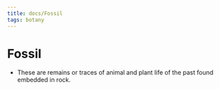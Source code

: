 ```yaml
---
title: docs/Fossil
tags: botany
---
```


# Fossil
- These are remains or traces of animal and plant life of the past found embedded in rock.